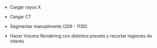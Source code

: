 * Cargar rayos X

* Cargar CT

* Segmentar manualmente (209 - 1130)

* Hacer Volume Rendering con distintos presets y recortar regiones de interés